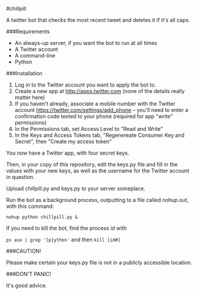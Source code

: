 #chillpill

A twitter bot that checks the most recent tweet and deletes it if it's all caps.

###Requirements

- An always-up server, if you want the bot to run at all times
- A Twitter account
- A command-line
- Python

###Installation

1. Log in to the Twitter account you want to apply the bot to.
2. Create a new app at http://apps.twitter.com (none of the details really matter here)
3. If you haven't already, associate a mobile number with the Twitter account https://twitter.com/settings/add_phone – you'll need to enter a confirmation code texted to your phone (required for app "write" permissions)
4. In the Permissions tab, set Access Level to "Read and Write"
5. In the Keys and Access Tokens tab, "Regenereate Consumer Key and Secret", then "Create my access token"

You now have a Twitter app, with four secret keys.

Then, in your copy of this repository, edit the keys.py file and fill in the values with your new keys, as well as the username for the Twitter account in question.

Upload chillpill.py and keys.py to your server someplace.

Run the bot as a background process, outputting to a file called nohup.out, with this command:

`nohup python chillpill.py &`

If you need to kill the bot, find the process id with

`ps aux | grep '[p]ython'`
and then
`kill [id#]`


###CAUTION!

Please make certain your keys.py file is not in a publicly accessible location.

###DON'T PANIC!

It's good advice.